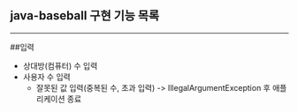 java-baseball 구현 기능 목록
---
---
##입력
* 상대방(컴퓨터) 수 입력
* 사용자 수 입력
  * 잘못된 값 입력(중복된 수, 초과 입력) -> IllegalArgumentException 후 애플리케이션 종료
